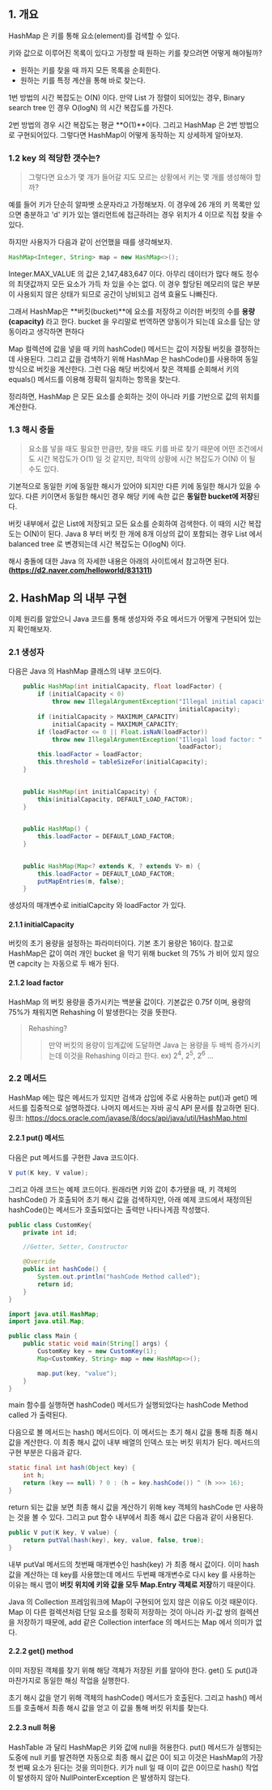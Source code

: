 ## 1. 개요

HashMap 은 키를 통해 요소(element)를 검색할 수 있다.

키와 값으로 이루어진 목록이 있다고 가정할 때 원하는 키를 찾으려면 어떻게 해야될까?
- 원하는 키를 찾을 때 까지 모든 목록을 순회한다.
- 원하는 키를 특정 계산을 통해 바로 찾는다.

1번 방법의 시간 복잡도는 O(N) 이다. 만약 List 가 정렬이 되어있는 경우, Binary search tree 인 경우 O(logN) 의 시간 복잡도를 가진다.

2번 방법의 경우 시간 복잡도는 평균 **O(1)**이다. 그리고 HashMap 은 2번 방법으로 구현되어있다. 그렇다면 HashMap이 어떻게 동작하는 지 상세하게 알아보자.


### 1.2 key 의 적당한 갯수는?

>그렇다면 요소가 몇 개가 들어갈 지도 모르는 상황에서 키는 몇 개를 생성해야 할까?

예를 들어 키가 단순히 알파벳 소문자라고 가정해보자. 이 경우에 26 개의 키 목록만 있으면 충분하고 'd' 키가 있는 엘리먼트에 접근하려는 경우 위치가 4 이므로 직접 찾을 수 있다.

하지만 사용자가 다음과 같이 선언했을 때를 생각해보자.

```java
HashMap<Integer, String> map = new HashMap<>();
```

Integer.MAX_VALUE 의 값은 2,147,483,647 이다. 아무리 데이터가 많다 해도 정수의 최댓값까지 모든 요소가 가득 차 있을 수는 없다. 이 경우 할당된 메모리의 많은 부분이 사용되지 않은 상태가 되므로 공간이 낭비되고 검색 효율도 나빠진다.

그래서 HashMap은 **버킷(bucket)**에 요소를 저장하고 이러한 버킷의 수를 **용량(capacity)** 라고 한다. bucket 을 우리말로 번역하면 양동이가 되는데 요소를 담는 양동이라고 생각하면 편하다

Map 컬렉션에 값을 넣을 때 키의 hashCode() 메서드는 값이 저장될 버킷을 결정하는 데 사용된다. 그리고 값을 검색하기 위해 HashMap 은 hashCode()를 사용하여 동일 방식으로 버킷을 계산한다. 그런 다음 해당 버킷에서 찾은 객체를 순회해서 키의 equals() 메서드를 이용해 정확히 일치하는 항목을 찾는다.

정리하면, HashMap 은 모든 요소를 순회하는 것이 아니라 키를 기반으로 값의 위치를 계산한다.



### 1.3 해시 충돌

>요소를 넣을 때도 필요한 만큼만, 찾을 때도 키를 바로 찾기 때문에 어떤 조건에서도 시간 복잡도가 O(1) 일 것 같지만, 최악의 상황에 시간 복잡도가 O(N) 이 될 수도 있다.

기본적으로 동일한 키에 동일한 해시가 있어야 되지만 다른 키에 동일한 해시가 있을 수 있다.
다른 키이면서 동일한 해시인 경우 해당 키에 속한 값은 **동일한 bucket에 저장**된다.

버킷 내부에서 값은 List에 저장되고 모든 요소를 순회하여 검색한다. 이 때의 시간 복잡도는 O(N)이 된다. Java 8 부터 버킷 한 개에 8개 이상의 값이 포함되는 경우 List 에서 balanced tree 로 변경되는데 시간 복잡도는 O(logN) 이다.

해시 충돌에 대한 Java 의 자세한 내용은 아래의 사이트에서 참고하면 된다.
**(https://d2.naver.com/helloworld/831311)**

## 2. HashMap 의 내부 구현

이제 원리를 알았으니 Java 코드를 통해 생성자와 주요 메서드가 어떻게 구현되어 있는지 확인해보자.


### 2.1 생성자

다음은 Java 의 HashMap 클래스의 내부 코드이다.

```java
    public HashMap(int initialCapacity, float loadFactor) {
        if (initialCapacity < 0)
            throw new IllegalArgumentException("Illegal initial capacity: " +
                                               initialCapacity);
        if (initialCapacity > MAXIMUM_CAPACITY)
            initialCapacity = MAXIMUM_CAPACITY;
        if (loadFactor <= 0 || Float.isNaN(loadFactor))
            throw new IllegalArgumentException("Illegal load factor: " +
                                               loadFactor);
        this.loadFactor = loadFactor;
        this.threshold = tableSizeFor(initialCapacity);
    }

   
    public HashMap(int initialCapacity) {
        this(initialCapacity, DEFAULT_LOAD_FACTOR);
    }

   
    public HashMap() {
        this.loadFactor = DEFAULT_LOAD_FACTOR;
    }

    
    public HashMap(Map<? extends K, ? extends V> m) {
        this.loadFactor = DEFAULT_LOAD_FACTOR;
        putMapEntries(m, false);
    }
```

생성자의 매개변수로 initialCapcity 와 loadFactor 가 있다.

#### 2.1.1 initialCapacity

버킷의 초기 용량을 설정하는 파라미터이다. 기본 초기 용량은 16이다.
참고로 HashMap은 값이 여러 개인 bucket 을 막기 위해 bucket 의 75% 가 비어 있지 않으면 capcity 는 자동으로 두 배가 된다.

#### 2.1.2 load factor

HashMap 의 버킷 용량을 증가시키는 백분율 값이다.
기본값은 0.75f 이며, 용량의 75%가 채워지면 Rehashing 이 발생한다는 것을 뜻한다.

>Rehashing?
>>만약 버킷의 용량이 임계값에 도달하면 Java 는 용량을 두 배씩 증가시키는데 이것을 Rehashing 이라고 한다.
ex) 2<sup>4</sup>, 2<sup>5</sup>, 2<sup>6</sup> ...


### 2.2 메서드

HashMap 에는 많은 메서드가 있지만 검색과 삽입에 주로 사용하는 put()과 get() 메서드를 집중적으로 설명하겠다. 나머지 메서드는 자바 공식 API 문서를 참고하면 된다.
링크: https://docs.oracle.com/javase/8/docs/api/java/util/HashMap.html

#### 2.2.1 put() 메서드

다음은 put 메서드를 구현한 Java 코드이다.

```java
V put(K key, V value);
```

그리고 아래 코드는 예제 코드이다. 원래라면 키와 값이 추가됐을 때, 키 객체의 hashCode() 가 호출되어 초기 해시 값을 검색하지만, 아래 예제 코드에서 재정의된 hashCode()는 메서드가 호출되었다는 출력만 나타나게끔 작성했다.

```java
public class CustomKey{
    private int id;

   	//Getter, Setter, Constructor

    @Override
    public int hashCode() {
        System.out.println("hashCode Method called");
        return id;
    }
}
```

```java
import java.util.HashMap;
import java.util.Map;

public class Main {
    public static void main(String[] args) {
        CustomKey key = new CustomKey(1);
        Map<CustomKey, String> map = new HashMap<>();

        map.put(key, "value");
    }
}
```

main 함수를 실행하면 hashCode() 메서드가 실행되었다는 hashCode Method called 가 출력된다. 

다음으로 볼 메서드는 hash() 메서드이다. 이 메서드는 초기 해시 값을 통해 최종 해시 값을 계산한다. 이 최종 해시 값이 내부 배열의 인덱스 또는 버킷 위치가 된다. 메서드의 구현 부분은 다음과 같다.

```java
static final int hash(Object key) {
    int h;
    return (key == null) ? 0 : (h = key.hashCode()) ^ (h >>> 16);
}
```

return 되는 값을 보면 최종 해시 값을 계산하기 위해 key 객체의 hashCode 만 사용하는 것을 볼 수 있다. 그리고 put 함수 내부에서 최종 해시 값은 다음과 같이 사용된다.

```java
public V put(K key, V value) {
    return putVal(hash(key), key, value, false, true);
}
```

내부 putVal 메서드의 첫번째 매개변수인 hash(key) 가 최종 해시 값이다.
이미 hash 값을 계산하는 데 key를 사용했는데 메서드 두번째 매개변수로 다시 key 를 사용하는 이유는 해시 맵이 **버킷 위치에 키와 값을 모두 Map.Entry 객체로 저장**하기 때문이다.

Java 의 Collection 프레임워크에 Map이 구현되어 있지 않은 이유도 이것 때문이다.
Map 이 다른 컬렉션처럼 단일 요소를 정확히 저장하는 것이 아니라 키-값 쌍의 컬렉션을 저장하기 때문에, add 같은 Collection interface 의 메서드는 Map 에서 의미가 없다.

#### 2.2.2 get() method

이미 저장된 객체를 찾기 위해 해당 객체가 저장된 키를 알아야 한다. get() 도 put()과 마찬가지로 동일한 해싱 작업을 실행한다.

초기 해시 값을 얻기 위해 객체의 hashCode() 메서드가 호출된다. 그리고 hash() 메서드를 호출해서 최종 해시 값을 얻고 이 값을 통해 버킷 위치를 찾는다.

#### 2.2.3 null 허용

HashTable 과 달리 HashMap은 키와 값에 null을 허용한다. put() 메서드가 실행되는 도중에 null 키를 발견하면 자동으로 최종 해시 값은 0이 되고 이것은 HashMap의 가장 첫 번째 요소가 된다는 것을 의미한다. 키가 null 일 때 이미 값은 0이므로 hash() 작업이 발생하지 않아 NullPointerException 은 발생하지 않는다.










